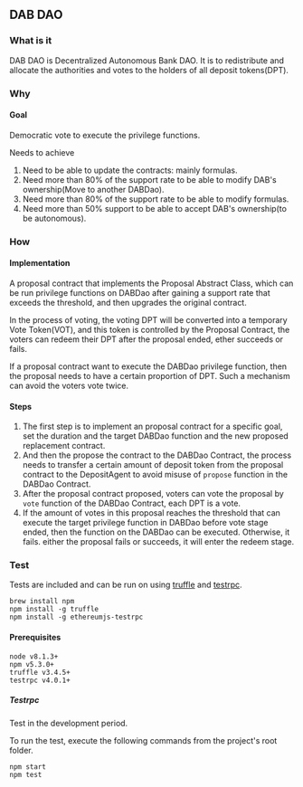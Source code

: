
## DAB DAO
### What is it
DAB DAO is Decentralized Autonomous Bank DAO. It is to redistribute and allocate the authorities and votes to the holders of all deposit tokens(DPT).

### Why
#### Goal
Democratic vote to execute the privilege functions.

Needs to achieve
1. Need to be able to update the contracts: mainly formulas.
2. Need more than 80% of the support rate to be able to modify DAB's ownership(Move to another DABDao).
3. Need more than 80% of the support rate to be able to modify formulas.
4. Need more than 50% support to be able to accept  DAB's ownership(to be autonomous).

### How
#### Implementation
A proposal contract that implements the Proposal Abstract Class, which can be run privilege functions on DABDao after gaining a support rate that exceeds the threshold, and then upgrades the original contract.

In the process of voting, the voting DPT will be converted into a temporary Vote Token(VOT), and this token is controlled by the Proposal Contract, the voters can redeem their DPT after the proposal ended, ether succeeds or fails.

If a proposal contract want to execute the DABDao privilege function, then the proposal needs to have a certain proportion of DPT. Such a mechanism can avoid the voters vote twice.

#### Steps
1. The first step is to implement an proposal contract for a specific goal, set the duration and the target DABDao function and the new proposed replacement contract.
2. And then the propose the contract to the DABDao Contract, the process needs to transfer a certain amount of deposit token from the proposal contract to the DepositAgent to avoid misuse of `propose` function in the DABDao Contract.
3. After the proposal contract proposed, voters can vote the proposal by `vote` function of the DABDao Contract, each DPT is a vote.
4. If the amount of votes in this proposal reaches the threshold that can execute the target privilege function in DABDao before vote stage ended, then the function on the DABDao can be executed. Otherwise, it fails.  either the proposal fails or succeeds, it will enter the redeem stage.

### Test


Tests are included and can be run on using [truffle](https://github.com/trufflesuite/truffle) and [testrpc](https://github.com/ethereumjs/testrpc).

    brew install npm
    npm install -g truffle
    npm install -g ethereumjs-testrpc

#### Prerequisites

    node v8.1.3+
    npm v5.3.0+
    truffle v3.4.5+
    testrpc v4.0.1+




##### Testrpc

Test in the development period.

To run the test, execute the following commands from the project's root folder.

    npm start
    npm test